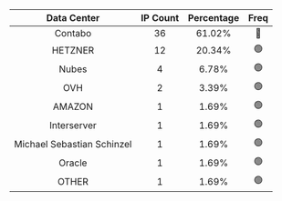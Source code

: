 | Data Center | IP Count | Percentage | Freq |
|:------------:|:--------:|:-----------:|:-----:|
| Contabo | 36 | 61.02% | 🔴 |
| HETZNER | 12 | 20.34% | 🟢 |
| Nubes | 4 | 6.78% | 🟢 |
| OVH | 2 | 3.39% | 🟢 |
| AMAZON | 1 | 1.69% | 🟢 |
| Interserver | 1 | 1.69% | 🟢 |
| Michael Sebastian Schinzel | 1 | 1.69% | 🟢 |
| Oracle | 1 | 1.69% | 🟢 |
| OTHER | 1 | 1.69% | 🟢 |